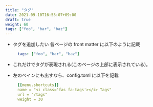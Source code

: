 ```yaml
---
title: "タグ"
date: 2021-09-10T16:53:07+09:00
draft: true
weight: 60
tags: ["foo", "bar", "baz"] 
---
```


* タグを追加したい 各ページの front matter に以下のように記載
  ```yaml
    tags: ["foo", "bar", "baz"] 
  ```
* これだけでタグが表現される(このページの上部に表示されている)。

* 左のペインにも出すなら、config.toml に以下を記載

  ```yaml
    [[menu.shortcuts]]
    name = "<i class='fas fa-tags'></i> Tags"
    url = "/tags"
    weight = 30
  ```


